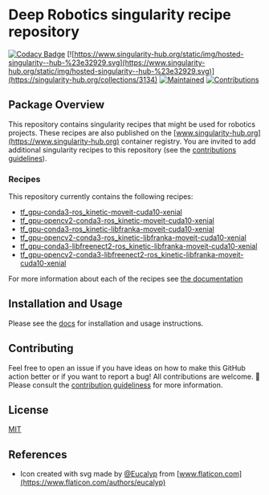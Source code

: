 # Deep Robotics singularity recipe repository

[![Codacy Badge](https://app.codacy.com/project/badge/Grade/131e90f18d204ba79493f91db0489066)](https://www.codacy.com/gh/rickstaa/deep-robotics-singularity-recipes/dashboard?utm_source=github.com&utm_medium=referral&utm_content=rickstaa/deep-robotics-singularity-recipes&utm_campaign=Badge_Grade)
[![https://www.singularity-hub.org/static/img/hosted-singularity--hub-%23e32929.svg](https://www.singularity-hub.org/static/img/hosted-singularity--hub-%23e32929.svg)](https://singularity-hub.org/collections/3134)
[![Maintained](https://img.shields.io/badge/Maintained%3F-yes-green)](https://github.com/rickstaa/Todoist_Global_Shortcuts_WIN10/pulse)
[![Contributions](https://img.shields.io/badge/contributions-welcome-orange.svg)](https://github.com/rickstaa/Todoist_Global_Shortcuts_WIN10/blob/master/contributing.md)

## Package Overview

This repository contains singularity recipes that might be used for robotics
projects. These recipes are also published on the [www.singularity-hub.org](https://www.singularity-hub.org)
container registry. You are invited to add additional singularity recipes
to this repository (see the [contributions guidelines](https://github.com/rickstaa/deep-robotics-singularity-recipes/blob/master/contributing.md)).

### Recipes

This repository currently contains the following recipes:

-   [tf_gpu-conda3-ros_kinetic-moveit-cuda10-xenial](https://github.com/rickstaa/deep-robotics-singularity-recipes/blob/master/Singularity.tf_gpu-conda3-ros_kinetic-moveit-cuda10-xenial)
-   [tf_gpu-opencv2-conda3-ros_kinetic-moveit-cuda10-xenial](https://github.com/rickstaa/deep-robotics-singularity-recipes/blob/master/Singularity.tf_gpu-opencv2-conda3-ros_kinetic-moveit-cuda10-xenial)
-   [tf_gpu-conda3-ros_kinetic-libfranka-moveit-cuda10-xenial](https://github.com/rickstaa/deep-robotics-singularity-recipes/blob/master/Singularity.tf_gpu-conda3-ros_kinetic-libfranka-moveit-cuda10-xenial)
-   [tf_gpu-opencv2-conda3-ros_kinetic-libfranka-moveit-cuda10-xenial](https://github.com/rickstaa/deep-robotics-singularity-recipes/blob/master/Singularity.tf_gpu-opencv2-conda3-ros_kinetic-libfranka-moveit-cuda10-xenial)
-   [tf_gpu-conda3-libfreenect2-ros_kinetic-libfranka-moveit-cuda10-xenial](https://github.com/rickstaa/deep-robotics-singularity-recipes/blob/master/Singularity.tf_gpu-conda3-libfreenect2-ros_kinetic-libfranka-moveit-cuda10-xenial)
-   [tf_gpu-opencv2-conda3-libfreenect2-ros_kinetic-libfranka-moveit-cuda10-xenial](https://github.com/rickstaa/deep-robotics-singularity-recipes/blob/master/Singularity.tf_gpu-opencv2-conda3-libfreenect2-ros_kinetic-libfranka-moveit-cuda10-xenial)

For more information about each of the recipes see [the documentation](https://github.com/rickstaa/deep-robotics-singularity-recipesinfo/recipes)

## Installation and Usage

Please see the [docs](https://github.com/rickstaa/deep-robotics-singularity-recipes) for installation and usage instructions.

## Contributing

Feel free to open an issue if you have ideas on how to make this GitHub action better or if you want to report a bug! All contributions are welcome. :rocket: Please consult the [contribution guideliness](CONTRIBUTING.md) for more information.

## License

[MIT](LICENSE)

## References

-   Icon created with svg made by [@Eucalyp](https://www.flaticon.com/authors/eucalyp) from [www.flaticon.com](https://www.flaticon.com/authors/eucalyp)
